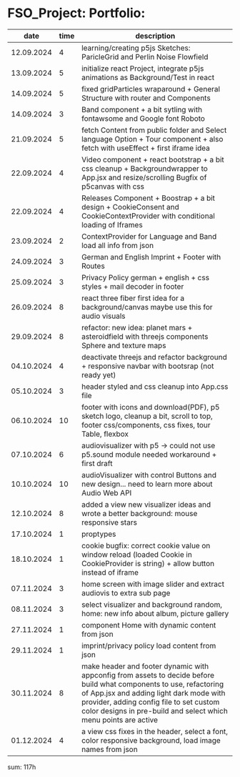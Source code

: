 # FSO_Project: Portfolio:

| date       | time | description                                                                                                                                                                                                                                                                   |
| ---------- | ---- | ----------------------------------------------------------------------------------------------------------------------------------------------------------------------------------------------------------------------------------------------------------------------------- |
| 12.09.2024 | 4    | learning/creating p5js Sketches: ParicleGrid and Perlin Noise Flowfield                                                                                                                                                                                                       |
| 13.09.2024 | 5    | initialize react Project, integrate p5js animations as Background/Test in react                                                                                                                                                                                               |
| 14.09.2024 | 5    | fixed gridParticles wraparound + General Structure with router and Components                                                                                                                                                                                                 |
| 14.09.2024 | 3    | Band component + a bit sytling with fontawsome and Google font Roboto                                                                                                                                                                                                         |
| 21.09.2024 | 5    | fetch Content from public folder and Select language Option + Tour component + also fetch with useEffect + first iframe idea                                                                                                                                                  |
| 22.09.2024 | 4    | Video component + react bootstrap + a bit css cleanup + Backgroundwrapper to App.jsx and resize/scrolling Bugfix of p5canvas with css                                                                                                                                         |
| 22.09.2024 | 4    | Releases Component + Boostrap + a bit design + CookieConsent and CookieContextProvider with conditional loading of Iframes                                                                                                                                                    |
| 23.09.2024 | 2    | ContextProvider for Language and Band load all info from json                                                                                                                                                                                                                 |
| 24.09.2024 | 3    | German and English Imprint + Footer with Routes                                                                                                                                                                                                                               |
| 25.09.2024 | 3    | Privacy Policy german + english + css styles + mail decoder in footer                                                                                                                                                                                                         |
| 26.09.2024 | 8    | react three fiber first idea for a background/canvas maybe use this for audio visuals                                                                                                                                                                                         |
| 29.09.2024 | 8    | refactor: new idea: planet mars + asteroidfield with threejs components Sphere and texture maps                                                                                                                                                                               |
| 04.10.2024 | 4    | deactivate threejs and refactor background + responsive navbar with bootsrap (not ready yet)                                                                                                                                                                                  |
| 05.10.2024 | 3    | header styled and css cleanup into App.css file                                                                                                                                                                                                                               |
| 06.10.2024 | 10   | footer with icons and download(PDF), p5 sketch logo, cleanup a bit, scroll to top, footer css/components, css fixes, tour Table, flexbox                                                                                                                                      |
| 07.10.2024 | 6    | audiovisualizer with p5 -> could not use p5.sound module needed workaround + first draft                                                                                                                                                                                      |
| 10.10.2024 | 10   | audioVisualizer with control Buttons and new design... need to learn more about Audio Web API                                                                                                                                                                                 |
| 12.10.2024 | 8    | added a view new visualizer ideas and wrote a better background: mouse responsive stars                                                                                                                                                                                       |
| 17.10.2024 | 1    | proptypes                                                                                                                                                                                                                                                                     |
| 18.10.2024 | 1    | cookie bugfix: correct cookie value on window reload (loaded Cookie in CookieProvider is string) + allow button instead of iframe                                                                                                                                             |
| 07.11.2024 | 3    | home screen with image slider and extract audiovis to extra sub page                                                                                                                                                                                                          |
| 08.11.2024 | 3    | select visualizer and background random, home: new info about album, picture gallery                                                                                                                                                                                          |
| 27.11.2024 | 1    | component Home with dynamic content from json                                                                                                                                                                                                                                 |
| 29.11.2024 | 1    | imprint/privacy policy load content from json                                                                                                                                                                                                                                 |
| 30.11.2024 | 8    | make header and footer dynamic with appconfig from assets to decide before build what components to use, refactoring of App.jsx and adding light dark mode with provider, adding config file to set custom color designs in pre-build and select which menu points are active |
| 01.12.2024 | 4    | a view css fixes in the header, select a font, color responsive background, load image names from json                                                                                                                                                                        |

sum: 117h
